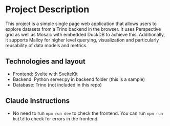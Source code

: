 # Project Description

This project is a simple single page web application that allows users to explore datasets from a Trino backend in the browser. It uses Perspective grid as well as Mosaic with embedded DuckDB to achieve this. Additionally, it supports Malloy for higher level querying, visualization and particularly reusability of data models and metrics.

## Technologies and layout

- Frontend: Svelte with SvelteKit
- Backend: Python server.py in backend folder (this is a sample)
- Database: Trino (not included in this repo)

## Claude Instructions

- No need to run `npm run dev` to check the frontend. You can run `npm run build` to check for errors in the frontend.
